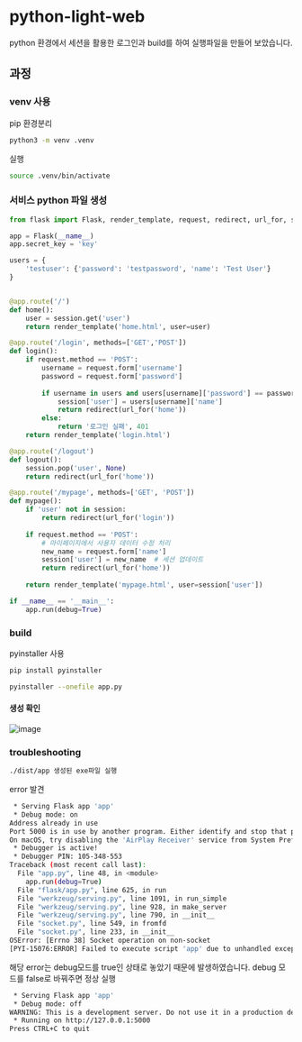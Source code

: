 # python-light-web

python 환경에서 세션을 활용한 로그인과 build를 하여 실행파일을 만들어 보았습니다.


## 과정

### venv 사용

pip 환경분리
```bash
python3 -m venv .venv
```
실행
```bash
source .venv/bin/activate
```

### 서비스 python 파일 생성

```python
from flask import Flask, render_template, request, redirect, url_for, session

app = Flask(__name__)
app.secret_key = 'key'

users = {
    'testuser': {'password': 'testpassword', 'name': 'Test User'}
}


@app.route('/')
def home():
    user = session.get('user')
    return render_template('home.html', user=user)

@app.route('/login', methods=['GET','POST'])
def login():
    if request.method == 'POST':
        username = request.form['username']
        password = request.form['password']
        
        if username in users and users[username]['password'] == password:
            session['user'] = users[username]['name']
            return redirect(url_for('home'))
        else:
            return '로그인 실패', 401
    return render_template('login.html')

@app.route('/logout')
def logout():
    session.pop('user', None)
    return redirect(url_for('home'))

@app.route('/mypage', methods=['GET', 'POST'])
def mypage():
    if 'user' not in session:
        return redirect(url_for('login'))
    
    if request.method == 'POST':
        # 마이페이지에서 사용자 데이터 수정 처리
        new_name = request.form['name']
        session['user'] = new_name  # 세션 업데이트
        return redirect(url_for('home'))
    
    return render_template('mypage.html', user=session['user'])

if __name__ == '__main__':
    app.run(debug=True)
```

### build

pyinstaller 사용
```bash
pip install pyinstaller
```
```bash
pyinstaller --onefile app.py
```

#### 생성 확인
![image](https://github.com/user-attachments/assets/ba378476-57d8-4d3f-a139-a01528d43be8)

### troubleshooting

```bash
./dist/app 생성된 exe파일 실행
```

error 발견
```bash
 * Serving Flask app 'app'
 * Debug mode: on
Address already in use
Port 5000 is in use by another program. Either identify and stop that program, or start the server with a different port.
On macOS, try disabling the 'AirPlay Receiver' service from System Preferences -> General -> AirDrop & Handoff.
 * Debugger is active!
 * Debugger PIN: 105-348-553
Traceback (most recent call last):
  File "app.py", line 48, in <module>
    app.run(debug=True)
  File "flask/app.py", line 625, in run
  File "werkzeug/serving.py", line 1091, in run_simple
  File "werkzeug/serving.py", line 928, in make_server
  File "werkzeug/serving.py", line 790, in __init__
  File "socket.py", line 549, in fromfd
  File "socket.py", line 233, in __init__
OSError: [Errno 38] Socket operation on non-socket
[PYI-15076:ERROR] Failed to execute script 'app' due to unhandled exception!
```
해당 error는 debug모드를 true인 상태로 놓았기 때문에 발생하였습니다.
debug 모드를 false로 바꿔주면 정상 실행

```bash                 
 * Serving Flask app 'app'
 * Debug mode: off
WARNING: This is a development server. Do not use it in a production deployment. Use a production WSGI server instead.
 * Running on http://127.0.0.1:5000
Press CTRL+C to quit
```
